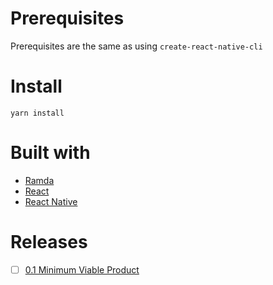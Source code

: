 # Prerequisites

Prerequisites are the same as using `create-react-native-cli`

# Install

```
yarn install
```

# Built with

* [Ramda](http://ramdajs.com/)
* [React](https://reactjs.org/)
* [React Native](http://facebook.github.io/react-native/)

# Releases

* [ ] [0.1 Minimum Viable Product](https://github.com/KenleyArai/HeartMonitor/wiki/Releases#minimum-viable-product)
